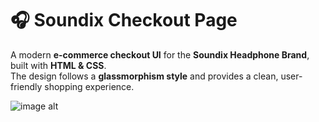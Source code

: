# 🎧 Soundix Checkout Page  

A modern **e-commerce checkout UI** for the **Soundix Headphone Brand**, built with **HTML & CSS**.  
The design follows a **glassmorphism style** and provides a clean, user-friendly shopping experience.  

![image alt]([https://github.com/subhadeep104647/app/blob/56722603a456ae581ea160e76318131871ec90ba/WhatsApp%20Image%202025-08-31%20at%2019.06.38_4c295b96.jpg](https://github.com/subhadeep104647/app/blob/a9ee5129e5b9d76b3871f71840d11e32a1d19aa1/MacBook%20Pro%2016_%20-%201.png))



